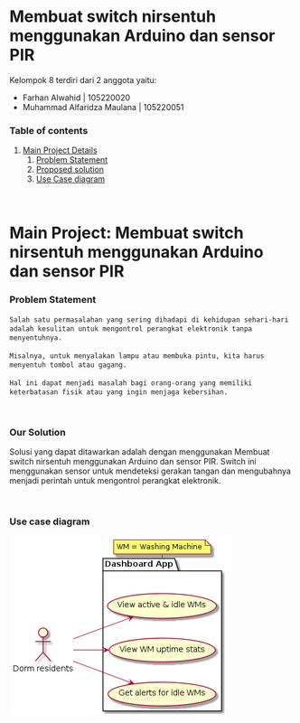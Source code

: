 # Membuat switch nirsentuh menggunakan Arduino dan sensor PIR
Kelompok 8 terdiri dari 2 anggota yaitu: 
 - Farhan Alwahid | 105220020
 - Muhammad Alfaridza Maulana | 105220051

### Table of contents
1. [Main Project Details](#project)
    1. [Problem Statement](#prob)
    2. [Proposed solution](#sol)
    3. [Use Case diagram](#uc)

<br/>

# Main Project: Membuat switch nirsentuh menggunakan Arduino dan sensor PIR <a name="project"></a>

### Problem Statement <a name="prob"></a>

```
Salah satu permasalahan yang sering dihadapi di kehidupan sehari-hari adalah kesulitan untuk mengontrol perangkat elektronik tanpa menyentuhnya.

Misalnya, untuk menyalakan lampu atau membuka pintu, kita harus menyentuh tombol atau gagang.

Hal ini dapat menjadi masalah bagi orang-orang yang memiliki keterbatasan fisik atau yang ingin menjaga kebersihan.
```

<br/>

### Our Solution <a name="sol"></a>
Solusi yang dapat ditawarkan adalah dengan menggunakan Membuat switch nirsentuh menggunakan Arduino dan sensor PIR. Switch ini menggunakan sensor untuk mendeteksi gerakan tangan dan mengubahnya menjadi perintah untuk mengontrol perangkat elektronik.

<br/>

### Use case diagram <a name="uc"></a>

![Use case diagram](https://github.com/Rekanice/swe-G2-iot-project/blob/55faecf1ef122f0b1f06967e5f15ea0fc0469247/UML%20diagrams/usecase_diagram1.png)
